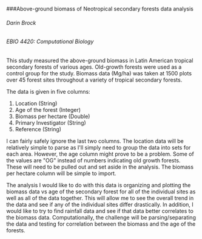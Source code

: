 ###Above-ground biomass of Neotropical secondary forests data analysis
###### Darin Brock
###### EBIO 4420: Computational Biology

This study measured the above-ground biomass in Latin American tropical secondary forests of various ages. Old-growth forests were used as a control group for the study. Biomass data (Mg/ha) was taken at 1500 plots over 45 forest sites throughout a variety of tropical secondary forests.  
  
  The data is given in five columns: 
  1. Location (String)
  2. Age of the forest (Integer)
  3. Biomass per hectare (Double)
  4. Primary Investigator (String)
  5. Reference (String)  

  I can fairly safely ignore the last two columns. The location data will be relatively simple to parse as I'll simply need to group the data into sets for each area. However, the age column might prove to be a problem. Some of the values are "OG" instead of numbers indicating old growth forests. These will need to be pulled out and set aside in the analysis. The biomass per hectare column will be simple to import.
  
The analysis I would like to do with this data is organizing and plotting the biomass data vs age of the secondary forest for all of the individual sites as well as all of the data together. This will allow me to see the overall trend in the data and see if any of the individual sites differ drastically. In addition, I would like to try to find rainfall data and see if that data better correlates to the biomass data. Computationally, the challenge will be parsing/separating the data and  testing for correlation between the biomass and the age of the forests. 
